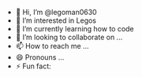 - 👋 Hi, I’m @legoman0630
- 👀 I’m interested in Legos
- 🌱 I’m currently learning how to code
- 💞️ I’m looking to collaborate on ...
- 📫 How to reach me ...
- 😄 Pronouns ...
- ⚡ Fun fact: 

<!---
legoman0630/legoman0630 is a ✨ special ✨ repository because its `README.md` (this file) appears on your GitHub profile.
You can click the Preview link to take a look at your changes.
--->
